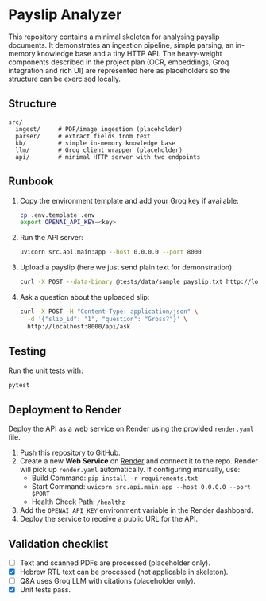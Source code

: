 # Payslip Analyzer

This repository contains a minimal skeleton for analysing payslip documents.
It demonstrates an ingestion pipeline, simple parsing, an in-memory knowledge
base and a tiny HTTP API.  The heavy-weight components described in the project
plan (OCR, embeddings, Groq integration and rich UI) are represented here as
placeholders so the structure can be exercised locally.

## Structure

```
src/
  ingest/     # PDF/image ingestion (placeholder)
  parser/     # extract fields from text
  kb/         # simple in-memory knowledge base
  llm/        # Groq client wrapper (placeholder)
  api/        # minimal HTTP server with two endpoints
```

## Runbook

1. Copy the environment template and add your Groq key if available:
   ```bash
   cp .env.template .env
   export OPENAI_API_KEY=<key>
   ```
2. Run the API server:
   ```bash
   uvicorn src.api.main:app --host 0.0.0.0 --port 8000
   ```
3. Upload a payslip (here we just send plain text for demonstration):
   ```bash
   curl -X POST --data-binary @tests/data/sample_payslip.txt http://localhost:8000/api/upload
   ```
4. Ask a question about the uploaded slip:
   ```bash
   curl -X POST -H "Content-Type: application/json" \
     -d '{"slip_id": "1", "question": "Gross?"}' \
     http://localhost:8000/api/ask
   ```

## Testing

Run the unit tests with:
```bash
pytest
```

## Deployment to Render

Deploy the API as a web service on Render using the provided `render.yaml` file.

1. Push this repository to GitHub.
2. Create a new **Web Service** on [Render](https://render.com/) and connect it to the repo.
   Render will pick up `render.yaml` automatically. If configuring manually, use:
   - Build Command: `pip install -r requirements.txt`
   - Start Command: `uvicorn src.api.main:app --host 0.0.0.0 --port $PORT`
   - Health Check Path: `/healthz`
3. Add the `OPENAI_API_KEY` environment variable in the Render dashboard.
4. Deploy the service to receive a public URL for the API.

## Validation checklist

- [ ] Text and scanned PDFs are processed (placeholder only).
- [x] Hebrew RTL text can be processed (not applicable in skeleton).
- [ ] Q&A uses Groq LLM with citations (placeholder only).
- [x] Unit tests pass.
